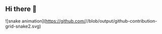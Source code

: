 ## Hi there 👋
![snake animation](https://github.com/<seu Lamyaa439>/<seu Lamyaa439>/blob/output/github-contribution-grid-snake2.svg)
<!--
**Lamyaa439/Lamyaa439** is a ✨ _special_ ✨ repository because its `README.md` (this file) appears on your GitHub profile.

Here are some ideas to get you started:

- 🔭 I’m currently working on ...
- 🌱 I’m currently learning ...
- 👯 I’m looking to collaborate on ...
- 🤔 I’m looking for help with ...
- 💬 Ask me about ...
- 📫 How to reach me: ...
- 😄 Pronouns: ...
- ⚡ Fun fact: ...
-->
